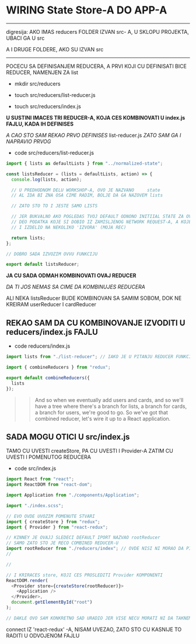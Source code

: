 # WIRING State Store-A DO APP-A

---

digresija: AKO IMAS reducers FOLDER IZVAN src- A, U SKLOPU PROJEKTA, UBACI GA U src

A I DRUGE FOLDERE, AKO SU IZVAN src

---

POCECU SA DEFINISANJEM REDUCERA, A PRVI KOJI CU DEFINISATI BICE REDUCER, NAMENJEN ZA list

- mkdir src/reducers

- touch src/reducers/list-reducer.js

- touch src/reducers/index.js

**U SUSTINI IMACES TRI REDUCER-A, KOJA CES KOMBINOVATI U index.js FAJLU, KADA IH DEFINISES**

_A CAO STO SAM REKAO PRVO DEFINISES_ list-reducer.js _ZATO SAM GA I NAPRAVIO PRVOG_

- code src/reducers/list-reducer.js

```javascript
import { lists as defaultLists } from "../normalized-state";

const listsReducer = (lists = defaultLists, action) => {
  console.log(lists, action);

  // U PREDHODNOM DELU WORKSHOP-A, OVO JE NAZVANO     state
  // AL IDA BI ZNA OSA CIME RADIM, BOLJE DA GA NAZOVEM lists

  // ZATO STO TO I JESTE SAMO LISTS

  // JER BUKVALNO AKO POGLEDAS TVOJ DEFAULT ODNONO INITIIAL STATE ZA OVAJ REDUCER, TO JE USTVARI
  // DEO PODATKA KOJE SI DOBIO IZ ZAMISLJENOG NETWORK REQUEST-A, A KOJE SI NORMALIZOVAO
  // I IZDELIO NA NEKOLIKO 'IZVORA' (MOJA REC)

  return lists;
};

// DOBRO SADA IZVOZIM OVVU FUNKCIJU

export default listsReducer;
```

**JA CU SADA ODMAH KOMBINOVATI OVAJ REDUCER**

_DA TI JOS NEMAS SA CIME DA KOMBINUJES REDUCERA_

ALI NEKA listsReducer BUDE KOMBINOVAN SA SAMIM SOBOM, DOK NE KREIRAM userReducer I cardReducer

## REKAO SAM DA CU KOMBINOVANJE IZVODITI U reducers/index.js FAJLU

- code reducers/index.js

```javascript
import lists from "./list-reducer"; // IAKO JE U PITANJU REDUCER FUNKCIJA Kinney JE IZABRAO DA JE ZOVE lists

import { combineReducers } from "redux";

export default combineReducers({
  lists
});
```

> > And so when we eventually add users and cards, and so we'll have a tree where there's a branch for lists, a branch for cards, a branch for users, we're good to go. So we've got that combined reducer, let's wire it up to a React application.

## SADA MOGU OTICI U src/index.js

TAMO CU UVESTI createStore, PA CU UVESTI I Provider-A ZATIM CU UVESTI I POMENUTOG REDUCERA

- code src/index.js

```javascript
import React from "react";
import ReactDOM from "react-dom";

import Application from "./components/Application";

import "./index.scss";

// EVO OVDE UVOZIM POMENUTE STVARI
import { createStore } from "redux";
import { Provider } from "react-redux";

// KINNEY JE OVAJJ SLEDECI DEFAULT IPORT NAZVAO rootReducer
// SAMO ZATO STO JE RECO COMBINED REDUCER-U
import rootReducer from "./reducers/index"; // OVDE NISI NI MORAO DA PISES index (PREDPOSTAVLJAM DA JE TO BENEFIT OF USING
//                                                                                      WEBPACK)

//

// I KRIRACES store, KOJI CES PROSLEDITI Provider KOMPONENTI
ReactDOM.render(
  <Provider store={createStore(rootReducer)}>
    <Application />
  </Provider>,
  document.getElementById("root")
);

// DAKLE OVO SAM KONKRETNO SAD URADIO JER VISE NECU MORATI NI DA TAKNEM OVAJ CODE
```

connect IZ 'react-redux' -A, NISAM UVEZAO, ZATO STO CU KASNIJE TO RADITI U ODVOJENOM FAJLU
